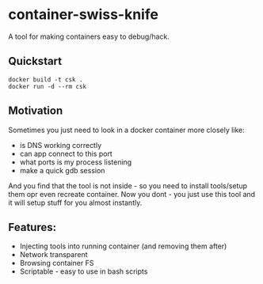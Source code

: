 # container-swiss-knife

A tool for making containers easy to debug/hack.

## Quickstart

```
docker build -t csk .
docker run -d --rm csk
```

## Motivation
Sometimes you just need to look in a docker container more closely like:

* is DNS working correctly
* can app connect to this port
* what ports is my process listening
* make a quick gdb session

And you find that the tool is not inside - so you need to install tools/setup them opr even recreate container. Now you dont - you just use this tool and it will setup stuff for you almost instantly.

## Features:

* Injecting tools into running container (and removing them after)
* Network transparent
* Browsing container FS
* Scriptable - easy to use in bash scripts

